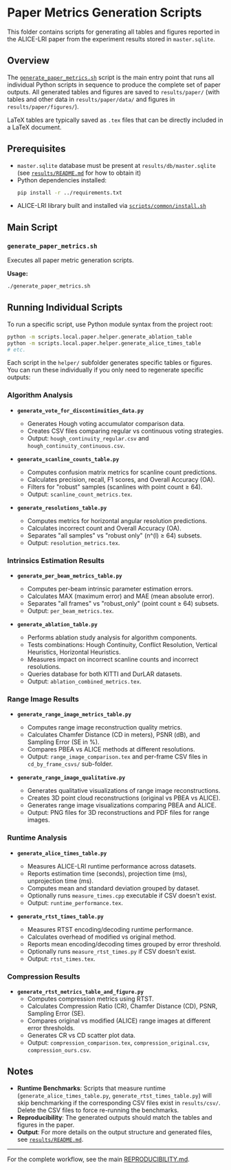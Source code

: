 # Paper Metrics Generation Scripts

This folder contains scripts for generating all tables and figures reported in the ALICE-LRI paper from the experiment results stored in `master.sqlite`.

## Overview

The [`generate_paper_metrics.sh`](generate_paper_metrics.sh) script is the main entry point that runs all individual Python scripts in sequence to produce the complete set of paper outputs. All generated tables and figures are saved to `results/paper/` (with tables and other data in `results/paper/data/` and figures in `results/paper/figures/`).

LaTeX tables are typically saved as `.tex` files that can be directly included in a LaTeX document.

## Prerequisites
- `master.sqlite` database must be present at `results/db/master.sqlite` (see [`results/README.md`](../../../results/README.md) for how to obtain it)
- Python dependencies installed:
  ```bash
  pip install -r ../requirements.txt
  ```
- ALICE-LRI library built and installed via [`scripts/common/install.sh`](../../common/install.sh)

## Main Script

### `generate_paper_metrics.sh`

Executes all paper metric generation scripts.

**Usage:**
```bash
./generate_paper_metrics.sh
```


## Running Individual Scripts

To run a specific script, use Python module syntax from the project root:

```bash
python -m scripts.local.paper.helper.generate_ablation_table
python -m scripts.local.paper.helper.generate_alice_times_table
# etc.
```

Each script in the `helper/` subfolder generates specific tables or figures. You can run these individually if you only need to regenerate specific outputs:

### Algorithm Analysis

- **`generate_vote_for_discontinuities_data.py`**
  - Generates Hough voting accumulator comparison data.
  - Creates CSV files comparing regular vs continuous voting strategies.
  - Output: `hough_continuity_regular.csv` and `hough_continuity_continuous.csv`.

- **`generate_scanline_counts_table.py`**
  - Computes confusion matrix metrics for scanline count predictions.
  - Calculates precision, recall, F1 scores, and Overall Accuracy (OA).
  - Filters for "robust" samples (scanlines with point count ≥ 64).
  - Output: `scanline_count_metrics.tex`.

- **`generate_resolutions_table.py`**
  - Computes metrics for horizontal angular resolution predictions.
  - Calculates incorrect count and Overall Accuracy (OA).
  - Separates "all samples" vs "robust only" (n^(l) ≥ 64) subsets.
  - Output: `resolution_metrics.tex`.

### Intrinsics Estimation Results

- **`generate_per_beam_metrics_table.py`**
  - Computes per-beam intrinsic parameter estimation errors.
  - Calculates MAX (maximum error) and MAE (mean absolute error).
  - Separates "all frames" vs "robust_only" (point count ≥ 64) subsets.
  - Output: `per_beam_metrics.tex`.

- **`generate_ablation_table.py`**
  - Performs ablation study analysis for algorithm components.
  - Tests combinations: Hough Continuity, Conflict Resolution, Vertical Heuristics, Horizontal Heuristics.
  - Measures impact on incorrect scanline counts and incorrect resolutions.
  - Queries database for both KITTI and DurLAR datasets.
  - Output: `ablation_combined_metrics.tex`.

### Range Image Results

- **`generate_range_image_metrics_table.py`**
  - Computes range image reconstruction quality metrics.
  - Calculates Chamfer Distance (CD in meters), PSNR (dB), and Sampling Error (SE in %).
  - Compares PBEA vs ALICE methods at different resolutions.
  - Output: `range_image_comparison.tex` and per-frame CSV files in `cd_by_frame_csvs/` sub-folder.

- **`generate_range_image_qualitative.py`**
  - Generates qualitative visualizations of range image reconstructions.
  - Creates 3D point cloud reconstructions (original vs PBEA vs ALICE).
  - Generates range image visualizations comparing PBEA and ALICE.
  - Output: PNG files for 3D reconstructions and PDF files for range images.

### Runtime Analysis

- **`generate_alice_times_table.py`**
  - Measures ALICE-LRI runtime performance across datasets.
  - Reports estimation time (seconds), projection time (ms), unprojection time (ms).
  - Computes mean and standard deviation grouped by dataset.
  - Optionally runs `measure_times.cpp` executable if CSV doesn't exist.
  - Output: `runtime_performance.tex`.

- **`generate_rtst_times_table.py`**
  - Measures RTST encoding/decoding runtime performance.
  - Calculates overhead of modified vs original method.
  - Reports mean encoding/decoding times grouped by error threshold.
  - Optionally runs `measure_rtst_times.py` if CSV doesn't exist.
  - Output: `rtst_times.tex`.

### Compression Results

- **`generate_rtst_metrics_table_and_figure.py`**
  - Computes compression metrics using RTST.
  - Calculates Compression Ratio (CR), Chamfer Distance (CD), PSNR, Sampling Error (SE).
  - Compares original vs modified (ALICE) range images at different error thresholds.
  - Generates CR vs CD scatter plot data.
  - Output: `compression_comparison.tex`, `compression_original.csv`, `compression_ours.csv`.

## Notes

- **Runtime Benchmarks**: Scripts that measure runtime (`generate_alice_times_table.py`, `generate_rtst_times_table.py`) will skip benchmarking if the corresponding CSV files exist in `results/csv/`. Delete the CSV files to force re-running the benchmarks.
- **Reproducibility**: The generated outputs should match the tables and figures in the paper.
- **Output**: For more details on the output structure and generated files, see [`results/README.md`](../../../results/README.md).

---

For the complete workflow, see the main [REPRODUCIBILITY.md](../../../REPRODUCIBILITY.md).
